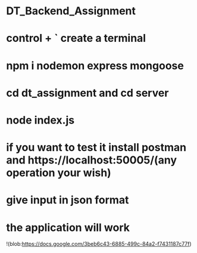 # DT_Backend_Assignment
# control + ` create a terminal
# npm i nodemon express mongoose
# cd dt_assignment and cd server
# node index.js
# if you want to test it install postman and https://localhost:50005/(any operation your wish)
# give input in json format 
# the application will work
!(blob:https://docs.google.com/3beb6c43-6885-499c-84a2-f7431187c77f)
